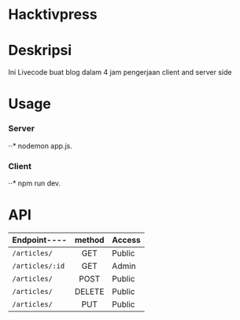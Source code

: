 Hacktivpress
======


Deskripsi
======
Ini Livecode buat blog dalam 4 jam pengerjaan client and server side


Usage
======
### Server
⋅⋅* nodemon app.js.

### Client
⋅⋅* npm run dev.

API
======
|Endpoint----|method|Access|
|------------|:----:|------|
|`/articles/`|GET|Public|
|`/articles/:id`|GET|Admin|
|`/articles/`|POST|Public|
|`/articles/`|DELETE|Public|
|`/articles/`|PUT|Public|
